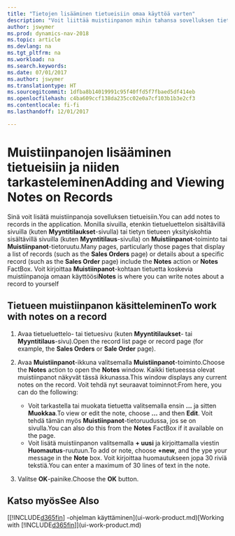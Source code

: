 ```yaml
---
title: "Tietojen lisääminen tietueisiin omaa käyttöä varten"
description: "Voit liittää muistiinpanon mihin tahansa sovelluksen tietueeseen. Jos sinulla on esimerkiksi myyntitilaukseen liittyviä lisätietoja, jotka eivät kuitenkaan sovi mihinkään myyntitilauksen kenttään, voit kirjoittaa muistion."
author: jswymer
ms.prod: dynamics-nav-2018
ms.topic: article
ms.devlang: na
ms.tgt_pltfrm: na
ms.workload: na
ms.search.keywords: 
ms.date: 07/01/2017
ms.author: jswymer
ms.translationtype: HT
ms.sourcegitcommit: 1dfba8b14019991c95f40ffd5f7fbaed5df414eb
ms.openlocfilehash: c4ba609ccf138da235cc02e0a7cf103b1b3e2cf3
ms.contentlocale: fi-fi
ms.lasthandoff: 12/01/2017

---
```

# <a name="adding-and-viewing-notes-on-records"></a><span data-ttu-id="d5a12-104">Muistiinpanojen lisääminen tietueisiin ja niiden tarkasteleminen</span><span class="sxs-lookup"><span data-stu-id="d5a12-104">Adding and Viewing Notes on Records</span></span>
 <span data-ttu-id="d5a12-105">Sinä <!--OnPrem and your colleagues -->voit lisätä muistiinpanoja sovelluksen tietueisiin.</span><span class="sxs-lookup"><span data-stu-id="d5a12-105">You <!--OnPrem and your colleagues -->can add notes to records in the application.</span></span> <span data-ttu-id="d5a12-106">Monilla sivuilla, etenkin tietueluettelon sisältävillä sivuilla (kuten **Myyntitilaukset**-sivulla) tai tietyn tietueen yksityiskohtia sisältävillä sivuilla (kuten **Myyntitilaus**-sivulla) on **Muistiinpanot**-toiminto tai **Muistiinpanot**-tietoruutu.</span><span class="sxs-lookup"><span data-stu-id="d5a12-106">Many pages, particularly those pages that display a list of records (such as the **Sales Orders** page) or details about a specific record (such as the **Sales Order** page) include the **Notes** action or **Notes** FactBox.</span></span> <span data-ttu-id="d5a12-107">Voit kirjoittaa **Muistiinpanot**-kohtaan tietuetta koskevia muistiinpanoja omaan käyttöösi<!--OnPrem or others, and where you can view notes to you from others. For example, a note could be a general comment or processing instruction to your colleague, who can then respond to your note using their own **Notes**. Or, your colleague can add a note that gives you extra information about a sales order that is not covered by the information on the sales order. These notes and correspondences will follow the record as it is processed in the company.--></span><span class="sxs-lookup"><span data-stu-id="d5a12-107">**Notes** is where you can write notes about a record to yourself<!--OnPrem or others, and where you can view notes to you from others. For example, a note could be a general comment or processing instruction to your colleague, who can then respond to your note using their own **Notes**. Or, your colleague can add a note that gives you extra information about a sales order that is not covered by the information on the sales order. These notes and correspondences will follow the record as it is processed in the company.--></span></span>

<!--OnPrem
> [!NOTE]  
>  You can only select one recipient of the note.-->  
  
## <a name="to-work-with-notes-on-a-record"></a><span data-ttu-id="d5a12-108">Tietueen muistiinpanon käsitteleminen</span><span class="sxs-lookup"><span data-stu-id="d5a12-108">To work with notes on a record</span></span> 
  
1.  <span data-ttu-id="d5a12-109">Avaa tietueluettelo- tai tietuesivu (kuten **Myyntitilaukset**- tai **Myyntitilaus**-sivu).</span><span class="sxs-lookup"><span data-stu-id="d5a12-109">Open the record list page or record page (for example, the **Sales Orders** or **Sale Order** page).</span></span>  
  
    <!-- If **Notes** is not visible on the page, then you can customize the page to display the Notes FactBox. -->
  
2.  <span data-ttu-id="d5a12-110">Avaa **Muistiinpanot**-ikkuna valitsemalla **Muistiinpanot**-toiminto.</span><span class="sxs-lookup"><span data-stu-id="d5a12-110">Choose the **Notes** action to open the **Notes** window.</span></span> <span data-ttu-id="d5a12-111">Kaikki tietueessa olevat muistiinpanot näkyvät tässä ikkunassa.</span><span class="sxs-lookup"><span data-stu-id="d5a12-111">This window displays any current notes on the record.</span></span> <span data-ttu-id="d5a12-112">Voit tehdä nyt seuraavat toiminnot:</span><span class="sxs-lookup"><span data-stu-id="d5a12-112">From here, you can do the following:</span></span>

    -   <span data-ttu-id="d5a12-113">Voit tarkastella tai muokata tietuetta valitsemalla ensin **...** ja sitten **Muokkaa**.</span><span class="sxs-lookup"><span data-stu-id="d5a12-113">To view or edit the note, choose **...** and then **Edit**.</span></span> <span data-ttu-id="d5a12-114">Voit tehdä tämän myös **Muistiinpanot**-tietoruudussa, jos se on sivulla.</span><span class="sxs-lookup"><span data-stu-id="d5a12-114">You can also do this from the **Notes** FactBox if it available on the page.</span></span>
    -   <span data-ttu-id="d5a12-115">Voit lisätä muistiinpanon valitsemalla **+ uusi** ja kirjoittamalla viestin **Huomautus**-ruutuun.</span><span class="sxs-lookup"><span data-stu-id="d5a12-115">To add or note, choose **+new**, and the ype your message in the **Note** box.</span></span> <span data-ttu-id="d5a12-116">Voit kirjoittaa huomautukseen jopa 30 riviä tekstiä.</span><span class="sxs-lookup"><span data-stu-id="d5a12-116">You can enter a maximum of 30 lines of text in the note.</span></span> 
  
<!-- 5.  In the **To** field, enter a user ID (your own or someone else’s) to indicate who the note is for.  
  
6.  Select the **Notify** field if you want to send a notification to the user in the **To** field. 
  
     If **Notify** is selected, the note will be sent as a notification to the user's **My Notifications** on the Role Center.  -->
  
3.  <span data-ttu-id="d5a12-117">Valitse **OK**-painike.</span><span class="sxs-lookup"><span data-stu-id="d5a12-117">Choose the **OK** button.</span></span>  

## <a name="see-also"></a><span data-ttu-id="d5a12-118">Katso myös</span><span class="sxs-lookup"><span data-stu-id="d5a12-118">See Also</span></span>
<span data-ttu-id="d5a12-119">[[!INCLUDE[d365fin](includes/d365fin_md.md)] -ohjelman käyttäminen](ui-work-product.md)</span><span class="sxs-lookup"><span data-stu-id="d5a12-119">[Working with [!INCLUDE[d365fin](includes/d365fin_md.md)]](ui-work-product.md)</span></span>  
